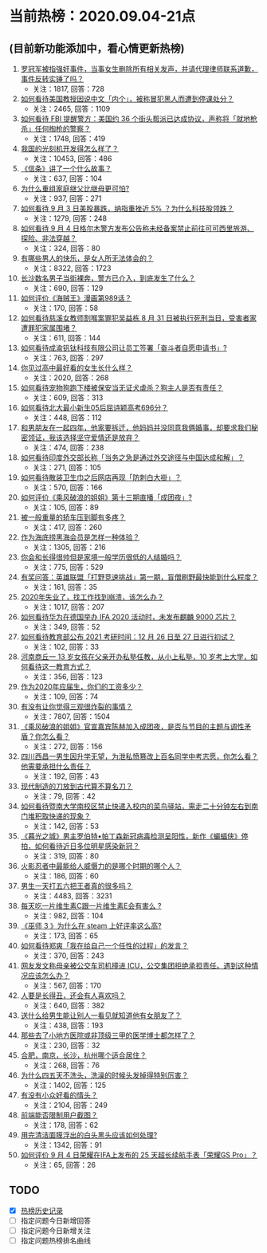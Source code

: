 # 当前热榜：2020.09.04-21点
## (目前新功能添加中，看心情更新热榜)
1. [罗冠军被指强奸事件，当事女生删除所有相关发声，并请代理律师联系道歉，事件反转实锤了吗？](https://www.zhihu.com/question/419345859)
    * 关注：1817, 回答：728
2. [如何看待美国教授因说中文「内个」，被称冒犯黑人而遭到停课处分？](https://www.zhihu.com/question/419327065)
    * 关注：2465, 回答：1109
3. [如何看待 FBI 提醒警方：美国约 36 个街头帮派已达成协议，声称将「就地枪杀」任何掏枪的警察？](https://www.zhihu.com/question/419173406)
    * 关注：1748, 回答：419
4. [我国的光刻机开发得怎么样了？](https://www.zhihu.com/question/312070549)
    * 关注：10453, 回答：486
5. [《信条》讲了一个什么故事？](https://www.zhihu.com/question/416595734)
    * 关注：637, 回答：104
6. [为什么重组家庭继父比继母更可怕?](https://www.zhihu.com/question/334075958)
    * 关注：937, 回答：271
7. [如何看待 9 月 3 日美股暴跌，纳指重挫近 5% ？为什么科技股领跌？](https://www.zhihu.com/question/419306720)
    * 关注：1279, 回答：248
8. [如何看待 9 月 4 日格尔木警方发布公告称未经备案禁止前往可可西里旅游、探险、非法穿越？](https://www.zhihu.com/question/419320348)
    * 关注：324, 回答：80
9. [有哪些男人的快乐，是女人所无法体会的？](https://www.zhihu.com/question/411832116)
    * 关注：8322, 回答：1723
10. [长沙数名男子当街裸奔，警方已介入，到底发生了什么？](https://www.zhihu.com/question/418645869)
    * 关注：690, 回答：129
11. [如何评价《海贼王》漫画第989话？](https://www.zhihu.com/question/414242568)
    * 关注：170, 回答：58
12. [如何看待慈溪女教师割喉案罪犯吴益栋 8 月 31 日被执行死刑当日，受害者家遭罪犯家属围堵？](https://www.zhihu.com/question/419198155)
    * 关注：611, 回答：144
13. [如何看待成渝钒钛科技有限公司让员工签署「奋斗者自愿申请书」?](https://www.zhihu.com/question/419170537)
    * 关注：763, 回答：297
14. [你见过高中最好看的女生长什么样？](https://www.zhihu.com/question/378548392)
    * 关注：2020, 回答：268
15. [如何看待宠物狗跑下楼被保安当无证犬虐杀？狗主人是否有责任？](https://www.zhihu.com/question/419211043)
    * 关注：609, 回答：313
16. [如何看待北大最小新生05后屈诗颖高考696分？](https://www.zhihu.com/question/418875654)
    * 关注：448, 回答：112
17. [和男朋友在一起四年，他家要拆迁，他妈妈并没同意我俩婚事，却要求我们秘密领证，我该选择坚守爱情还是放弃？](https://www.zhihu.com/question/419167425)
    * 关注：474, 回答：238
18. [如何看待印度外交部长称「当务之急是通过外交途径与中国达成和解」？](https://www.zhihu.com/question/419328061)
    * 关注：271, 回答：105
19. [如何看待散装卫生巾之后网店再现「防刺白大褂」？](https://www.zhihu.com/question/419273104)
    * 关注：570, 回答：166
20. [如何评价《乘风破浪的姐姐》第十三期直播「成团夜」?](https://www.zhihu.com/question/418104620)
    * 关注：105, 回答：89
21. [被一般重量的轿车压到脚有多疼？](https://www.zhihu.com/question/27260834)
    * 关注：417, 回答：260
22. [作为海底捞黑海会员是怎样一种体验？](https://www.zhihu.com/question/319134302)
    * 关注：1305, 回答：216
23. [你会和长得很帅但是家境一般学历很低的人结婚吗？](https://www.zhihu.com/question/418237465)
    * 关注：775, 回答：529
24. [有奖问答：英雄联盟「打野竞速挑战」第一期，盲僧刷野最快能到什么程度？](https://www.zhihu.com/question/419155041)
    * 关注：161, 回答：35
25. [2020年失业了，找工作找到崩溃，该怎么办？](https://www.zhihu.com/question/386345135)
    * 关注：1017, 回答：207
26. [如何看待华为在德国举办 IFA 2020 活动时，未发布麒麟 9000 芯片？](https://www.zhihu.com/question/419265394)
    * 关注：349, 回答：52
27. [如何看待教育部公布 2021 考研时间：12 月 26 日至 27 日进行初试？](https://www.zhihu.com/question/419362070)
    * 关注：102, 回答：33
28. [河南商丘一 13 岁女孩在父亲开办私塾任教，从小上私塾，10 岁考上大学，如何看待这一教育方式？](https://www.zhihu.com/question/419145150)
    * 关注：356, 回答：123
29. [作为2020年应届生，你们的工资多少？](https://www.zhihu.com/question/412758700)
    * 关注：109, 回答：74
30. [有没有让你觉得三观很炸裂的事情？](https://www.zhihu.com/question/57301878)
    * 关注：7807, 回答：1504
31. [《乘风破浪的姐姐》官宣嘉宾陈赫加入成团夜，是否与节目的主题与调性矛盾？你怎么看？](https://www.zhihu.com/question/419175364)
    * 关注：272, 回答：156
32. [四川西昌一男生因升学无望，为泄私愤篡改上百名同学中考志愿，你怎么看？他需要承担什么责任？](https://www.zhihu.com/question/419367335)
    * 关注：192, 回答：43
33. [现代制造的刀放到古代算不算名刀？](https://www.zhihu.com/question/411561262)
    * 关注：79, 回答：42
34. [如何看待暨南大学南校区禁止快递入校内的菜鸟驿站，需走二十分钟左右到南门堆积取快递的现象？](https://www.zhihu.com/question/419388284)
    * 关注：142, 回答：53
35. [《暮光之城》男主罗伯特•帕丁森新冠病毒检测呈阳性，新作《蝙蝠侠》停拍，如何看待近日多位明星感染新冠？](https://www.zhihu.com/question/419297901)
    * 关注：319, 回答：80
36. [火影忍者中最能给人威慑力的是哪个时期的哪个人？](https://www.zhihu.com/question/411665144)
    * 关注：186, 回答：60
37. [男生一天打五六把王者真的很多吗？](https://www.zhihu.com/question/385728906)
    * 关注：4483, 回答：3231
38. [每天吃一片维生素C跟一片维生素E会有害么 ?](https://www.zhihu.com/question/376555929)
    * 关注：982, 回答：104
39. [《巫师 3 》为什么在 steam 上好评率这么高?](https://www.zhihu.com/question/379523550)
    * 关注：173, 回答：65
40. [如何看待郑爽「我在给自己一个任性的过程」的发言？](https://www.zhihu.com/question/419207193)
    * 关注：370, 回答：243
41. [网友发文称母亲被公交车司机撞进 ICU，公交集团拒绝承担责任。遇到这种情况应该怎么办？](https://www.zhihu.com/question/419270283)
    * 关注：567, 回答：170
42. [人要是长得丑，还会有人喜欢吗？](https://www.zhihu.com/question/417988215)
    * 关注：640, 回答：382
43. [送什么给男生能让别人一看见就知道他有女朋友了？](https://www.zhihu.com/question/291285697)
    * 关注：438, 回答：193
44. [那些去了小地方医院或非顶级三甲的医学博士都怎样了？](https://www.zhihu.com/question/418729467)
    * 关注：230, 回答：32
45. [合肥，南京，长沙，杭州哪个适合居住？](https://www.zhihu.com/question/405226273)
    * 关注：268, 回答：76
46. [为什么四五天不洗头，洗澡的时候头发掉得特别厉害？](https://www.zhihu.com/question/36978987)
    * 关注：1402, 回答：125
47. [有没有小众好看的情头？](https://www.zhihu.com/question/384331376)
    * 关注：2104, 回答：249
48. [前端能否限制用户截图？](https://www.zhihu.com/question/417108591)
    * 关注：178, 回答：62
49. [用完清洁面膜浮出的白头黑头应该如何处理?](https://www.zhihu.com/question/22552770)
    * 关注：1342, 回答：91
50. [如何评价 9 月 4 日荣耀在IFA上发布的 25 天超长续航手表「荣耀GS Pro」？](https://www.zhihu.com/question/419394202)
    * 关注：65, 回答：26
## TODO
* [x] [热榜历史记录](hot_history/AllHot.md)
* [ ] 指定问题今日新增回答
* [ ] 指定问题今日新增关注
* [ ] 指定问题热榜排名曲线
